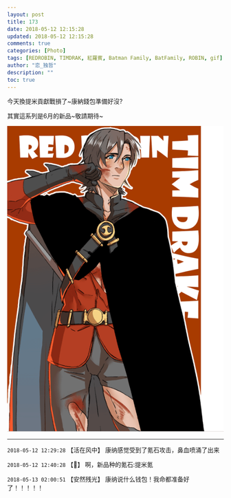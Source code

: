 ```yaml
---
layout: post
title: 173
date: 2018-05-12 12:15:28
updated: 2018-05-12 12:15:28
comments: true
categories: [Photo]
tags: [REDROBIN, TIMDRAK, 紅羅賓, Batman Family, BatFamily, ROBIN, gif]
author: "恋_独哲"
description: ""
toc: true
---
```


<p>今天換提米貢獻戰損了~康納錢包準備好沒?</p> 
<p>其實這系列是6月的新品~敬請期待~<br /></p>

![](https://raw.githubusercontent.com/alicewish/maple50821/master/img_YW5MWVN1NEpoZFhYaVdNNUNDMG1VSW9qWWFvbHk3QU5EQTkvRU13cU1RZDB2WVlka1hJSXpBPT0.gif)

---

`2018-05-12 12:29:28` 【活在风中】 康纳感觉受到了氪石攻击，鼻血喷涌了出来

`2018-05-12 12:40:28` 【🍃】 啊，新品种的氪石:提米氪

`2018-05-13 02:00:51` 【安然残光】 康纳说什么钱包！我命都准备好了！！！！！
